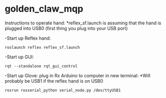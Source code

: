# golden_claw_mqp

Instructions to operate hand: 
*reflex_sf.launch is assuming that the hand is plugged into USB0 (first thing you plug into your USB port)

  -Start up Reflex hand: 
  
    roslaunch reflex reflex_sf.launch
  
  -Start up GUI:  
  
    rqt --standalone rqt_gui_control
  
  -Start up Glove: 
    plug in Rx Arduino to computer
    in new terminal: 
    *Will probably be USB1 if the reflex hand is on USB0
    
    rosrun rosserial_python serial_node.py /dev/ttyUSB1 
